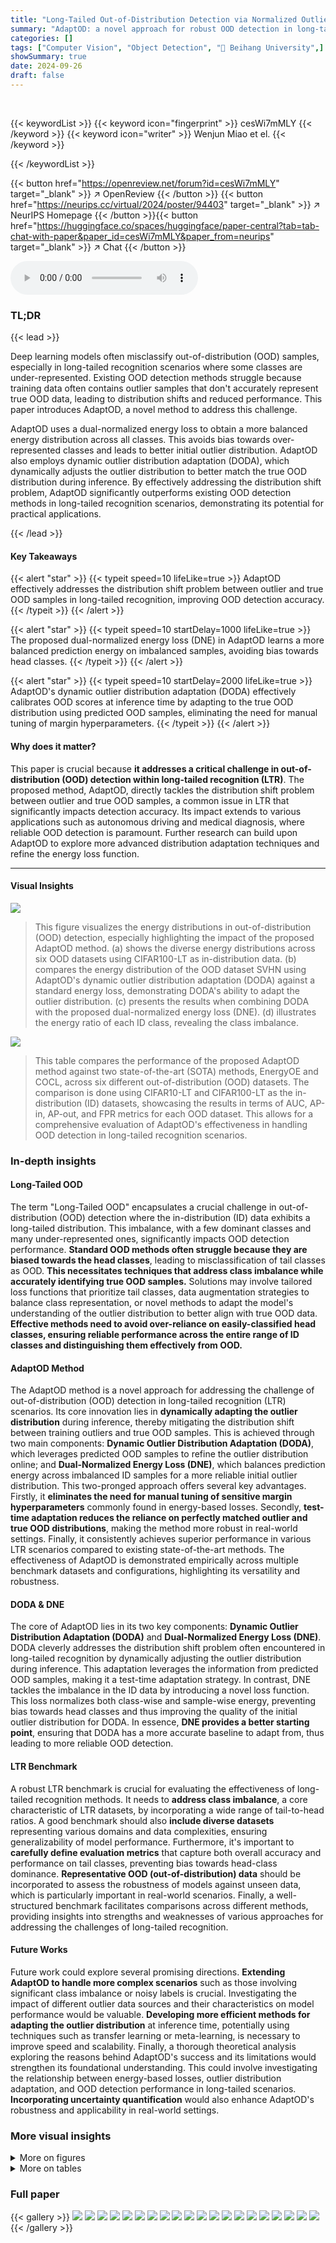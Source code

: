 ```yaml
---
title: "Long-Tailed Out-of-Distribution Detection via Normalized Outlier Distribution Adaptation"
summary: "AdaptOD: a novel approach for robust OOD detection in long-tailed recognition, dynamically adapting outlier distributions to true OOD distributions using a dual-normalized energy loss for improved acc..."
categories: []
tags: ["Computer Vision", "Object Detection", "🏢 Beihang University",]
showSummary: true
date: 2024-09-26
draft: false
---
```


<br>

{{< keywordList >}}
{{< keyword icon="fingerprint" >}} cesWi7mMLY {{< /keyword >}}
{{< keyword icon="writer" >}} Wenjun Miao et el. {{< /keyword >}}
 
{{< /keywordList >}}

{{< button href="https://openreview.net/forum?id=cesWi7mMLY" target="_blank" >}}
↗ OpenReview
{{< /button >}}
{{< button href="https://neurips.cc/virtual/2024/poster/94403" target="_blank" >}}
↗ NeurIPS Homepage
{{< /button >}}{{< button href="https://huggingface.co/spaces/huggingface/paper-central?tab=tab-chat-with-paper&paper_id=cesWi7mMLY&paper_from=neurips" target="_blank" >}}
↗ Chat
{{< /button >}}



<audio controls>
    <source src="https://ai-paper-reviewer.com/cesWi7mMLY/podcast.wav" type="audio/wav">
    Your browser does not support the audio element.
</audio>


### TL;DR


{{< lead >}}

Deep learning models often misclassify out-of-distribution (OOD) samples, especially in long-tailed recognition scenarios where some classes are under-represented.  Existing OOD detection methods struggle because training data often contains outlier samples that don't accurately represent true OOD data, leading to distribution shifts and reduced performance. This paper introduces AdaptOD, a novel method to address this challenge. 



AdaptOD uses a dual-normalized energy loss to obtain a more balanced energy distribution across all classes. This avoids bias towards over-represented classes and leads to better initial outlier distribution.  AdaptOD also employs dynamic outlier distribution adaptation (DODA), which dynamically adjusts the outlier distribution to better match the true OOD distribution during inference.  By effectively addressing the distribution shift problem, AdaptOD significantly outperforms existing OOD detection methods in long-tailed recognition scenarios, demonstrating its potential for practical applications.

{{< /lead >}}


#### Key Takeaways

{{< alert "star" >}}
{{< typeit speed=10 lifeLike=true >}} AdaptOD effectively addresses the distribution shift problem between outlier and true OOD samples in long-tailed recognition, improving OOD detection accuracy. {{< /typeit >}}
{{< /alert >}}

{{< alert "star" >}}
{{< typeit speed=10 startDelay=1000 lifeLike=true >}} The proposed dual-normalized energy loss (DNE) in AdaptOD learns a more balanced prediction energy on imbalanced samples, avoiding bias towards head classes. {{< /typeit >}}
{{< /alert >}}

{{< alert "star" >}}
{{< typeit speed=10 startDelay=2000 lifeLike=true >}} AdaptOD's dynamic outlier distribution adaptation (DODA) effectively calibrates OOD scores at inference time by adapting to the true OOD distribution using predicted OOD samples, eliminating the need for manual tuning of margin hyperparameters. {{< /typeit >}}
{{< /alert >}}

#### Why does it matter?
This paper is crucial because **it addresses a critical challenge in out-of-distribution (OOD) detection within long-tailed recognition (LTR)**.  The proposed method, AdaptOD, directly tackles the distribution shift problem between outlier and true OOD samples, a common issue in LTR that significantly impacts detection accuracy.  Its impact extends to various applications such as autonomous driving and medical diagnosis, where reliable OOD detection is paramount.  Further research can build upon AdaptOD to explore more advanced distribution adaptation techniques and refine the energy loss function. 

------
#### Visual Insights



![](https://ai-paper-reviewer.com/cesWi7mMLY/figures_1_1.jpg)

> This figure visualizes the energy distributions in out-of-distribution (OOD) detection, especially highlighting the impact of the proposed AdaptOD method. (a) shows the diverse energy distributions across six OOD datasets using CIFAR100-LT as in-distribution data. (b) compares the energy distribution of the OOD dataset SVHN using AdaptOD's dynamic outlier distribution adaptation (DODA) against a standard energy loss, demonstrating DODA's ability to adapt the outlier distribution. (c) presents the results when combining DODA with the proposed dual-normalized energy loss (DNE). (d) illustrates the energy ratio of each ID class, revealing the class imbalance.





![](https://ai-paper-reviewer.com/cesWi7mMLY/tables_6_1.jpg)

> This table compares the performance of the proposed AdaptOD method against two state-of-the-art (SOTA) methods, EnergyOE and COCL, across six different out-of-distribution (OOD) datasets.  The comparison is done using CIFAR10-LT and CIFAR100-LT as the in-distribution (ID) datasets, showcasing the results in terms of AUC, AP-in, AP-out, and FPR metrics for each OOD dataset. This allows for a comprehensive evaluation of AdaptOD's effectiveness in handling OOD detection in long-tailed recognition scenarios.





### In-depth insights


#### Long-Tailed OOD
The term "Long-Tailed OOD" encapsulates a crucial challenge in out-of-distribution (OOD) detection where the in-distribution (ID) data exhibits a long-tailed distribution.  This imbalance, with a few dominant classes and many under-represented ones, significantly impacts OOD detection performance.  **Standard OOD methods often struggle because they are biased towards the head classes**, leading to misclassification of tail classes as OOD.  **This necessitates techniques that address class imbalance while accurately identifying true OOD samples.**  Solutions may involve tailored loss functions that prioritize tail classes, data augmentation strategies to balance class representation, or novel methods to adapt the model's understanding of the outlier distribution to better align with true OOD data.  **Effective methods need to avoid over-reliance on easily-classified head classes, ensuring reliable performance across the entire range of ID classes and distinguishing them effectively from OOD.**

#### AdaptOD Method
The AdaptOD method is a novel approach for addressing the challenge of out-of-distribution (OOD) detection in long-tailed recognition (LTR) scenarios.  Its core innovation lies in **dynamically adapting the outlier distribution** during inference, thereby mitigating the distribution shift between training outliers and true OOD samples. This is achieved through two main components: **Dynamic Outlier Distribution Adaptation (DODA)**, which leverages predicted OOD samples to refine the outlier distribution online; and **Dual-Normalized Energy Loss (DNE)**, which balances prediction energy across imbalanced ID samples for a more reliable initial outlier distribution.  This two-pronged approach offers several key advantages. Firstly, it **eliminates the need for manual tuning of sensitive margin hyperparameters** commonly found in energy-based losses. Secondly, **test-time adaptation reduces the reliance on perfectly matched outlier and true OOD distributions**, making the method more robust in real-world settings. Finally, it consistently achieves superior performance in various LTR scenarios compared to existing state-of-the-art methods.  The effectiveness of AdaptOD is demonstrated empirically across multiple benchmark datasets and configurations, highlighting its versatility and robustness.

#### DODA & DNE
The core of AdaptOD lies in its two key components: **Dynamic Outlier Distribution Adaptation (DODA)** and **Dual-Normalized Energy Loss (DNE)**.  DODA cleverly addresses the distribution shift problem often encountered in long-tailed recognition by dynamically adjusting the outlier distribution during inference. This adaptation leverages the information from predicted OOD samples, making it a test-time adaptation strategy.  In contrast, DNE tackles the imbalance in the ID data by introducing a novel loss function. This loss normalizes both class-wise and sample-wise energy, preventing bias towards head classes and thus improving the quality of the initial outlier distribution for DODA. In essence, **DNE provides a better starting point**, ensuring that DODA has a more accurate baseline to adapt from, thus leading to more reliable OOD detection.

#### LTR Benchmark
A robust LTR benchmark is crucial for evaluating the effectiveness of long-tailed recognition methods.  It needs to **address class imbalance**, a core characteristic of LTR datasets, by incorporating a wide range of tail-to-head ratios. A good benchmark should also **include diverse datasets** representing various domains and data complexities, ensuring generalizability of model performance.  Furthermore, it's important to **carefully define evaluation metrics** that capture both overall accuracy and performance on tail classes, preventing bias towards head-class dominance. **Representative OOD (out-of-distribution) data** should be incorporated to assess the robustness of models against unseen data, which is particularly important in real-world scenarios. Finally, a well-structured benchmark facilitates comparisons across different methods, providing insights into strengths and weaknesses of various approaches for addressing the challenges of long-tailed recognition.

#### Future Works
Future work could explore several promising directions.  **Extending AdaptOD to handle more complex scenarios** such as those involving significant class imbalance or noisy labels is crucial.  Investigating the impact of different outlier data sources and their characteristics on model performance would be valuable.  **Developing more efficient methods for adapting the outlier distribution** at inference time, potentially using techniques such as transfer learning or meta-learning, is necessary to improve speed and scalability.  Finally, a thorough theoretical analysis exploring the reasons behind AdaptOD's success and its limitations would strengthen its foundational understanding. This could involve investigating the relationship between energy-based losses, outlier distribution adaptation, and OOD detection performance in long-tailed scenarios.  **Incorporating uncertainty quantification** would also enhance AdaptOD's robustness and applicability in real-world settings.


### More visual insights

<details>
<summary>More on figures
</summary>


![](https://ai-paper-reviewer.com/cesWi7mMLY/figures_3_1.jpg)

> This figure illustrates the AdaptOD architecture, which is composed of two main components: DODA and DNE.  The left side shows the DODA module, which dynamically adapts an outlier distribution to better reflect true OOD samples during inference.  The right side details the DNE module, which utilizes a dual-normalized energy loss function to learn a balanced energy distribution for improved OOD detection, especially in imbalanced datasets. The diagram highlights how a test image is processed, its energy score is calculated, and how the system determines whether it is an in-distribution (ID) or out-of-distribution (OOD) sample.


![](https://ai-paper-reviewer.com/cesWi7mMLY/figures_9_1.jpg)

> This figure shows the average AUC performance of three different Test-Time Adaptation (TTA) methods (AUTO, AdaOOD, and AdaptOD) for out-of-distribution (OOD) detection on the CIFAR100-LT dataset. The x-axis represents the percentage of true OOD samples used in the adaptation process, while the y-axis shows the AUC score.  AdaptOD consistently outperforms the other two methods across all percentages of OOD samples, demonstrating its effectiveness in leveraging OOD knowledge from predicted OOD samples.


![](https://ai-paper-reviewer.com/cesWi7mMLY/figures_19_1.jpg)

> This figure shows the average AUC performance of the AdaptOD method across six different OOD datasets on CIFAR100-LT for various values of the hyperparameter α.  The baseline AUC is shown as a dashed line, highlighting the improvement achieved by AdaptOD across different α values. The relative stability of the AUC across a range of α values demonstrates the robustness of AdaptOD. 


</details>




<details>
<summary>More on tables
</summary>


![](https://ai-paper-reviewer.com/cesWi7mMLY/tables_7_1.jpg)
> This table compares the performance of the proposed AdaptOD method against two state-of-the-art (SOTA) methods, EnergyOE and COCL, on six different out-of-distribution (OOD) datasets.  The comparison is done using two different long-tailed image recognition datasets (CIFAR10-LT and CIFAR100-LT) as in-distribution (ID) data.  The table shows the Area Under the Curve (AUC), Average Precision (AP) for in-distribution (AP-in) and out-of-distribution (AP-out) samples, and the False Positive Rate (FPR) at 95% true positive rate.  Higher AUC, AP-in, and AP-out values, and lower FPR values, indicate better performance.

![](https://ai-paper-reviewer.com/cesWi7mMLY/tables_7_2.jpg)
> This table compares the proposed AdaptOD method with several state-of-the-art (SOTA) test-time adaptation (TTA) methods for out-of-distribution (OOD) detection on CIFAR10-LT and CIFAR100-LT datasets. It evaluates the performance of different methods with and without TTA using metrics such as AUC, AP-in, AP-out, and FPR.  The results show the improvement achieved by incorporating the proposed DODA (Dynamic Outlier Distribution Adaptation) component within various training methods.

![](https://ai-paper-reviewer.com/cesWi7mMLY/tables_8_1.jpg)
> This table compares the performance of the proposed AdaptOD method against two state-of-the-art (SOTA) OOD detection methods, EnergyOE and COCL, across six different OOD datasets.  The comparison uses CIFAR10-LT and CIFAR100-LT as the in-distribution (ID) datasets.  The results are presented in terms of AUC (Area Under the Curve), AP-in (Average Precision for in-distribution), AP-out (Average Precision for out-of-distribution), and FPR (False Positive Rate).  The table aims to demonstrate the superior performance of AdaptOD in handling the challenges of OOD detection, particularly within the context of long-tailed recognition.

![](https://ai-paper-reviewer.com/cesWi7mMLY/tables_9_1.jpg)
> This table presents the ablation study of the AdaptOD model, showing the impact of its components (DODA, DNE-C, and DNE-S) on the overall performance.  It compares the results with a baseline (EnergyOE) and an oracle model that has access to ground truth OOD data during test time. The results are shown for three different long-tailed datasets: CIFAR10-LT, CIFAR100-LT, and ImageNet-LT, using metrics such as AUC, AP-in, AP-out, and FPR.

![](https://ai-paper-reviewer.com/cesWi7mMLY/tables_14_1.jpg)
> This table compares the performance of the proposed AdaptOD method against two state-of-the-art (SOTA) methods, EnergyOE and COCL, across six different out-of-distribution (OOD) datasets.  The comparison is done using two different ID datasets (CIFAR10-LT and CIFAR100-LT) and evaluates the methods based on AUC, AP-in, AP-out, and FPR metrics.  This allows for a comprehensive assessment of AdaptOD's effectiveness in various scenarios. 

![](https://ai-paper-reviewer.com/cesWi7mMLY/tables_15_1.jpg)
> This table compares the performance of the proposed AdaptOD method against two state-of-the-art (SOTA) OOD detection methods, EnergyOE and COCL, across six different OOD datasets.  The comparison uses CIFAR10-LT and CIFAR100-LT as the in-distribution (ID) datasets.  The results are presented in terms of AUC, AP-in, AP-out, and FPR, providing a comprehensive evaluation of each method's ability to distinguish between in-distribution and out-of-distribution samples in a long-tailed recognition setting.

![](https://ai-paper-reviewer.com/cesWi7mMLY/tables_17_1.jpg)
> This table compares the performance of the proposed AdaptOD method against two state-of-the-art (SOTA) methods, EnergyOE and COCL, across six different out-of-distribution (OOD) datasets.  The comparison uses two long-tailed image recognition datasets, CIFAR10-LT and CIFAR100-LT, as the in-distribution (ID) data.  The results are presented in terms of AUC, AP-in, AP-out, and FPR, providing a comprehensive evaluation of the methods' ability to distinguish between in-distribution and out-of-distribution samples in a long-tailed setting.

![](https://ai-paper-reviewer.com/cesWi7mMLY/tables_17_2.jpg)
> This table presents the comparison results of the baseline EnergyOE [24], previous SOTA model COCL [30], and AdaptOD on CIFAR10-LT and CIFAR100-LT. The evaluation metrics include AUC, AP-in, AP-out, and FPR. The results are averaged over the six OOD datasets in the SC-OOD benchmark. The table demonstrates the effectiveness of AdaptOD in distinguishing OOD data from both head and tail samples.

![](https://ai-paper-reviewer.com/cesWi7mMLY/tables_17_3.jpg)
> This table compares the performance of the proposed AdaptOD method against two state-of-the-art (SOTA) OOD detection methods, EnergyOE and COCL, across six different OOD datasets.  The comparison uses CIFAR10-LT and CIFAR100-LT as the in-distribution (ID) datasets.  The metrics used for comparison include AUC (Area Under the Curve), AP-in (Average Precision for in-distribution), AP-out (Average Precision for out-of-distribution), and FPR (False Positive Rate). Higher AUC, AP-in, and AP-out values indicate better performance, while a lower FPR value is preferred. The results show that AdaptOD consistently outperforms EnergyOE and COCL on all six datasets across all the evaluation metrics.

![](https://ai-paper-reviewer.com/cesWi7mMLY/tables_18_1.jpg)
> This table compares the performance of the proposed AdaptOD method against two state-of-the-art (SOTA) methods, EnergyOE and COCL, on six different out-of-distribution (OOD) datasets.  The comparison is done using CIFAR10-LT and CIFAR100-LT as in-distribution (ID) datasets.  The metrics used for comparison are AUC, AP-in, AP-out, and FPR.  The results show AdaptOD's superior performance across all datasets and metrics.

![](https://ai-paper-reviewer.com/cesWi7mMLY/tables_18_2.jpg)
> This table compares the performance of AdaptOD with two state-of-the-art (SOTA) methods, EnergyOE and COCL, using two different backbone models (ResNet18 and ResNet34) on the CIFAR10-LT dataset.  The metrics used for comparison are AUC, AP-in, AP-out, FPR, and ACC, providing a comprehensive evaluation of the models' ability to detect out-of-distribution (OOD) samples and correctly classify in-distribution (ID) samples, especially within the context of long-tailed datasets.

![](https://ai-paper-reviewer.com/cesWi7mMLY/tables_18_3.jpg)
> This table compares the performance of the proposed AdaptOD method against two state-of-the-art (SOTA) methods, EnergyOE and COCL, across six different out-of-distribution (OOD) datasets.  The comparison is performed using two different ID datasets (CIFAR10-LT and CIFAR100-LT) resulting in twelve different experimental conditions. For each condition, the table shows four evaluation metrics: Area Under the Curve (AUC), Average Precision for in-distribution samples (AP-in), Average Precision for out-of-distribution samples (AP-out), and False Positive Rate (FPR). Higher AUC, AP-in, and AP-out values and a lower FPR indicate better performance.

![](https://ai-paper-reviewer.com/cesWi7mMLY/tables_19_1.jpg)
> This table presents a comparison of the training times, measured in seconds, for three different methods: EnergyOE [24], BERL [4], and the proposed AdaptOD method.  The comparison is performed using two different model architectures: ResNet18 and ResNet34. The table allows for a direct assessment of the computational efficiency of each approach on the CIFAR100-LT dataset.

![](https://ai-paper-reviewer.com/cesWi7mMLY/tables_19_2.jpg)
> This table compares the performance of the proposed AdaptOD method against two state-of-the-art (SOTA) OOD detection methods, EnergyOE and COCL, across six different OOD datasets.  The comparison uses CIFAR10-LT and CIFAR100-LT as the in-distribution (ID) datasets.  The metrics used for comparison include AUC, AP-in, AP-out, and FPR. This table helps demonstrate AdaptOD's superior performance in handling out-of-distribution detection in long-tailed recognition scenarios.

</details>




### Full paper

{{< gallery >}}
<img src="https://ai-paper-reviewer.com/cesWi7mMLY/1.png" class="grid-w50 md:grid-w33 xl:grid-w25" />
<img src="https://ai-paper-reviewer.com/cesWi7mMLY/2.png" class="grid-w50 md:grid-w33 xl:grid-w25" />
<img src="https://ai-paper-reviewer.com/cesWi7mMLY/3.png" class="grid-w50 md:grid-w33 xl:grid-w25" />
<img src="https://ai-paper-reviewer.com/cesWi7mMLY/4.png" class="grid-w50 md:grid-w33 xl:grid-w25" />
<img src="https://ai-paper-reviewer.com/cesWi7mMLY/5.png" class="grid-w50 md:grid-w33 xl:grid-w25" />
<img src="https://ai-paper-reviewer.com/cesWi7mMLY/6.png" class="grid-w50 md:grid-w33 xl:grid-w25" />
<img src="https://ai-paper-reviewer.com/cesWi7mMLY/7.png" class="grid-w50 md:grid-w33 xl:grid-w25" />
<img src="https://ai-paper-reviewer.com/cesWi7mMLY/8.png" class="grid-w50 md:grid-w33 xl:grid-w25" />
<img src="https://ai-paper-reviewer.com/cesWi7mMLY/9.png" class="grid-w50 md:grid-w33 xl:grid-w25" />
<img src="https://ai-paper-reviewer.com/cesWi7mMLY/10.png" class="grid-w50 md:grid-w33 xl:grid-w25" />
<img src="https://ai-paper-reviewer.com/cesWi7mMLY/11.png" class="grid-w50 md:grid-w33 xl:grid-w25" />
<img src="https://ai-paper-reviewer.com/cesWi7mMLY/12.png" class="grid-w50 md:grid-w33 xl:grid-w25" />
<img src="https://ai-paper-reviewer.com/cesWi7mMLY/13.png" class="grid-w50 md:grid-w33 xl:grid-w25" />
<img src="https://ai-paper-reviewer.com/cesWi7mMLY/14.png" class="grid-w50 md:grid-w33 xl:grid-w25" />
<img src="https://ai-paper-reviewer.com/cesWi7mMLY/15.png" class="grid-w50 md:grid-w33 xl:grid-w25" />
<img src="https://ai-paper-reviewer.com/cesWi7mMLY/16.png" class="grid-w50 md:grid-w33 xl:grid-w25" />
<img src="https://ai-paper-reviewer.com/cesWi7mMLY/17.png" class="grid-w50 md:grid-w33 xl:grid-w25" />
<img src="https://ai-paper-reviewer.com/cesWi7mMLY/18.png" class="grid-w50 md:grid-w33 xl:grid-w25" />
<img src="https://ai-paper-reviewer.com/cesWi7mMLY/19.png" class="grid-w50 md:grid-w33 xl:grid-w25" />
<img src="https://ai-paper-reviewer.com/cesWi7mMLY/20.png" class="grid-w50 md:grid-w33 xl:grid-w25" />
{{< /gallery >}}